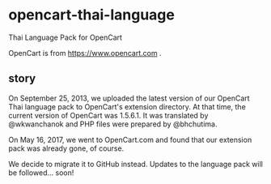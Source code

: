 # opencart-thai-language
Thai Language Pack for OpenCart

OpenCart is from https://www.opencart.com .

## story

On September 25, 2013, we uploaded the latest version of our OpenCart
Thai language pack to OpenCart's extension directory.  At that time, the
current version of OpenCart was 1.5.6.1.  It was translated by
@wkwanchanok and PHP files were prepared by @bhchutima.

On May 16, 2017, we went to OpenCart.com and found that our extension
pack was already gone, of course.

We decide to migrate it to GitHub instead.  Updates to the language pack
will be followed... soon!
